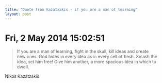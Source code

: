 ```yaml
---
title: "Quote from Kazatzakis - if you are a man of learning"
layout: post 
---
```


# Fri, 2 May 2014 15:02:51 
>If you are a man of learning, fight in the skull, kill ideas and create
new ones. God hides in every idea as in every cell of flesh. Smash the
idea, set him free! Give him another, a more spacious idea in which to
dwell.

Nikos Kazatzakis
